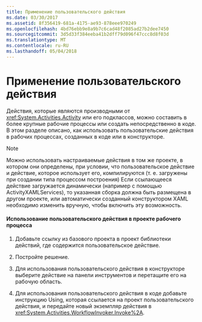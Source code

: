 ```yaml
---
title: Применение пользовательского действия
ms.date: 03/30/2017
ms.assetid: 8f356419-681a-4175-ae93-878eee970249
ms.openlocfilehash: 4bd76ebb9e8a9b7c6cad48f2085ad27b2dee7450
ms.sourcegitcommit: 3d5d33f384eeba41b2dff79d096f47ccc8d8f03d
ms.translationtype: MT
ms.contentlocale: ru-RU
ms.lasthandoff: 05/04/2018
---
```

# <a name="using-a-custom-activity"></a>Применение пользовательского действия
Действия, которые являются производными от <xref:System.Activities.Activity> или его подклассов, можно составить в более крупные рабочие процессы или создать непосредственно в коде. В этом разделе описано, как использовать пользовательские действия в рабочих процессах, созданных в коде или в конструкторе.  
  
> [!NOTE]
>  Можно использовать настраиваемые действия в том же проекте, в котором они определены, при условии, что пользовательское действие и действие, которое использует его, компилируются (т. е. загружены при создании типа процессом построения) Если ссылающееся действие загружается динамически (например с помощью ActivityXAMLServices), то указанная сборка должна быть размещена в другом проекте, или автоматически созданный конструктором XAML необходимо изменить вручную, чтобы включить эту возможность.  
  
#### <a name="using-a-custom-activity-to-a-workflow-project"></a>Использование пользовательского действия в проекте рабочего процесса  
  
1.  Добавьте ссылку из базового проекта в проект библиотеки действий, где содержится пользовательское действие.  
  
2.  Постройте решение.  
  
3.  Для использования пользовательского действия в конструкторе выберите действие на панели инструментов и перетащите его на рабочую область.  
  
4.  Для использования пользовательского действия в коде добавьте инструкцию Using, которая ссылается на проект пользовательского действия, и передайте новый экземпляр действия в <xref:System.Activities.WorkflowInvoker.Invoke%2A>.
